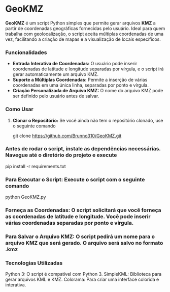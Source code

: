 # GeoKMZ

**GeoKMZ** é um script Python simples que permite gerar arquivos **KMZ** a partir de coordenadas geográficas fornecidas pelo usuário. Ideal para quem trabalha com geolocalização, o script aceita múltiplas coordenadas de uma vez, facilitando a criação de mapas e a visualização de locais específicos.

### Funcionalidades
- **Entrada Interativa de Coordenadas:** O usuário pode inserir coordenadas de latitude e longitude separadas por vírgula, e o script irá gerar automaticamente um arquivo KMZ.
- **Suporte a Múltiplas Coordenadas:** Permite a inserção de várias coordenadas em uma única linha, separadas por ponto e vírgula.
- **Criação Personalizada de Arquivo KMZ:** O nome do arquivo KMZ pode ser definido pelo usuário antes de salvar.

### Como Usar

1. **Clonar o Repositório:**
   Se você ainda não tem o repositório clonado, use o seguinte comando

   git clone https://github.com/Brunno310/GeoKMZ.git

### Antes de rodar o script, instale as dependências necessárias. Navegue até o diretório do projeto e execute
pip install -r requirements.txt

### Para Executar o Script: Execute o script com o seguinte comando
python GeoKMZ.py

### Forneça as Coordenadas: O script solicitará que você forneça as coordenadas de latitude e longitude. Você pode inserir várias coordenadas separadas por ponto e vírgula.

### Para Salvar o Arquivo KMZ: O script pedirá um nome para o arquivo KMZ que será gerado. O arquivo será salvo no formato .kmz

### Tecnologias Utilizadas
Python 3: O script é compatível com Python 3.
SimpleKML: Biblioteca para gerar arquivos KML e KMZ.
Colorama: Para criar uma interface colorida e interativa.
